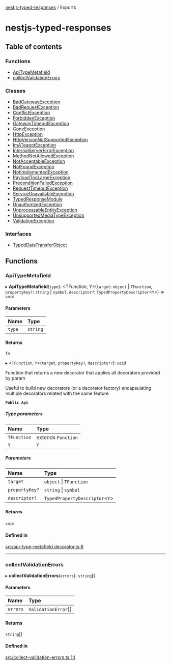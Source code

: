 [nestjs-typed-responses](README.md) / Exports

# nestjs-typed-responses

## Table of contents

### Functions

- [ApiTypeMetafield](modules.md#apitypemetafield)
- [collectValidationErrors](modules.md#collectvalidationerrors)

### Classes

- [BadGatewayException](classes/BadGatewayException.md)
- [BadRequestException](classes/BadRequestException.md)
- [ConflictException](classes/ConflictException.md)
- [ForbiddenException](classes/ForbiddenException.md)
- [GatewayTimeoutException](classes/GatewayTimeoutException.md)
- [GoneException](classes/GoneException.md)
- [HttpException](classes/HttpException.md)
- [HttpVersionNotSupportedException](classes/HttpVersionNotSupportedException.md)
- [ImATeapotException](classes/ImATeapotException.md)
- [InternalServerErrorException](classes/InternalServerErrorException.md)
- [MethodNotAllowedException](classes/MethodNotAllowedException.md)
- [NotAcceptableException](classes/NotAcceptableException.md)
- [NotFoundException](classes/NotFoundException.md)
- [NotImplementedException](classes/NotImplementedException.md)
- [PayloadTooLargeException](classes/PayloadTooLargeException.md)
- [PreconditionFailedException](classes/PreconditionFailedException.md)
- [RequestTimeoutException](classes/RequestTimeoutException.md)
- [ServiceUnavailableException](classes/ServiceUnavailableException.md)
- [TypedResponseModule](classes/TypedResponseModule.md)
- [UnauthorizedException](classes/UnauthorizedException.md)
- [UnprocessableEntityException](classes/UnprocessableEntityException.md)
- [UnsupportedMediaTypeException](classes/UnsupportedMediaTypeException.md)
- [ValidationException](classes/ValidationException.md)

### Interfaces

- [TypedDataTransferObject](interfaces/TypedDataTransferObject.md)

## Functions

### ApiTypeMetafield

▸ **ApiTypeMetafield**(`type`): <TFunction, Y\>(`target`: `object` \| `TFunction`, `propertyKey?`: `string` \| `symbol`, `descriptor?`: `TypedPropertyDescriptor`<`Y`\>) => `void`

#### Parameters

| Name | Type |
| :------ | :------ |
| `type` | `string` |

#### Returns

`fn`

▸ <`TFunction`, `Y`\>(`target`, `propertyKey?`, `descriptor?`): `void`

Function that returns a new decorator that applies all decorators provided by param

Useful to build new decorators (or a decorator factory) encapsulating multiple decorators related with the same feature

**`Public Api`**

##### Type parameters

| Name | Type |
| :------ | :------ |
| `TFunction` | extends `Function` |
| `Y` | `Y` |

##### Parameters

| Name | Type |
| :------ | :------ |
| `target` | `object` \| `TFunction` |
| `propertyKey?` | `string` \| `symbol` |
| `descriptor?` | `TypedPropertyDescriptor`<`Y`\> |

##### Returns

`void`

#### Defined in

[src/api-type-metafield.decorator.ts:8](https://github.com/igrek8/nestjs-typed-responses/blob/f215ea0/src/api-type-metafield.decorator.ts#L8)

___

### collectValidationErrors

▸ **collectValidationErrors**(`errors`): `string`[]

#### Parameters

| Name | Type |
| :------ | :------ |
| `errors` | `ValidationError`[] |

#### Returns

`string`[]

#### Defined in

[src/collect-validation-errors.ts:14](https://github.com/igrek8/nestjs-typed-responses/blob/f215ea0/src/collect-validation-errors.ts#L14)
